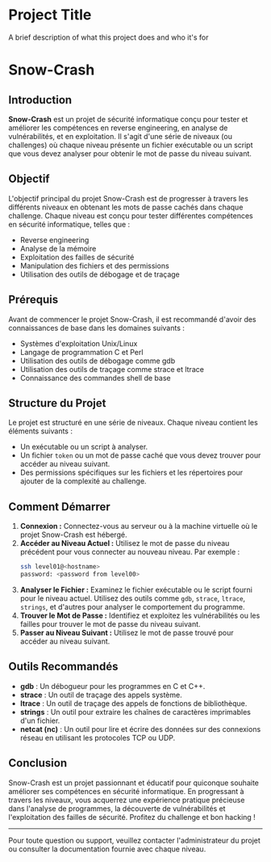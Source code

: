 
# Project Title

A brief description of what this project does and who it's for

# Snow-Crash

## Introduction

**Snow-Crash** est un projet de sécurité informatique conçu pour tester et améliorer les compétences en reverse engineering, en analyse de vulnérabilités, et en exploitation. Il s'agit d'une série de niveaux (ou challenges) où chaque niveau présente un fichier exécutable ou un script que vous devez analyser pour obtenir le mot de passe du niveau suivant.

## Objectif

L'objectif principal du projet Snow-Crash est de progresser à travers les différents niveaux en obtenant les mots de passe cachés dans chaque challenge. Chaque niveau est conçu pour tester différentes compétences en sécurité informatique, telles que :

- Reverse engineering
- Analyse de la mémoire
- Exploitation des failles de sécurité
- Manipulation des fichiers et des permissions
- Utilisation des outils de débogage et de traçage

## Prérequis

Avant de commencer le projet Snow-Crash, il est recommandé d'avoir des connaissances de base dans les domaines suivants :

- Systèmes d'exploitation Unix/Linux
- Langage de programmation C et Perl
- Utilisation des outils de débogage comme gdb
- Utilisation des outils de traçage comme strace et ltrace
- Connaissance des commandes shell de base

## Structure du Projet

Le projet est structuré en une série de niveaux. Chaque niveau contient les éléments suivants :

- Un exécutable ou un script à analyser.
- Un fichier `token` ou un mot de passe caché que vous devez trouver pour accéder au niveau suivant.
- Des permissions spécifiques sur les fichiers et les répertoires pour ajouter de la complexité au challenge.

## Comment Démarrer

1. **Connexion :** Connectez-vous au serveur ou à la machine virtuelle où le projet Snow-Crash est hébergé.
2. **Accéder au Niveau Actuel :** Utilisez le mot de passe du niveau précédent pour vous connecter au nouveau niveau. Par exemple :
   ```sh
   ssh level01@<hostname>
   password: <password from level00>
   ```
3. **Analyser le Fichier :** Examinez le fichier exécutable ou le script fourni pour le niveau actuel. Utilisez des outils comme `gdb`, `strace`, `ltrace`, `strings`, et d'autres pour analyser le comportement du programme.
4. **Trouver le Mot de Passe :** Identifiez et exploitez les vulnérabilités ou les failles pour trouver le mot de passe du niveau suivant.
5. **Passer au Niveau Suivant :** Utilisez le mot de passe trouvé pour accéder au niveau suivant.

## Outils Recommandés

- **gdb** : Un débogueur pour les programmes en C et C++.
- **strace** : Un outil de traçage des appels système.
- **ltrace** : Un outil de traçage des appels de fonctions de bibliothèque.
- **strings** : Un outil pour extraire les chaînes de caractères imprimables d'un fichier.
- **netcat (nc)** : Un outil pour lire et écrire des données sur des connexions réseau en utilisant les protocoles TCP ou UDP.

## Conclusion

Snow-Crash est un projet passionnant et éducatif pour quiconque souhaite améliorer ses compétences en sécurité informatique. En progressant à travers les niveaux, vous acquerrez une expérience pratique précieuse dans l'analyse de programmes, la découverte de vulnérabilités et l'exploitation des failles de sécurité. Profitez du challenge et bon hacking !

---

Pour toute question ou support, veuillez contacter l'administrateur du projet ou consulter la documentation fournie avec chaque niveau.
